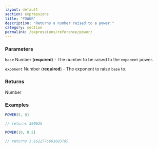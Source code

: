 ```yaml
---
layout: default
section: expressions
title: "POWER"
description: "Returns a number raised to a power."
category: section
permalink: /expressions/reference/power/
---
```


### Parameters

`base` Number (__required__) - The number to be raised to the `exponent` power.

`exponent` Number (__required__) - The exponent to raise `base` to.

### Returns

Number

### Examples

```js
POWER(5, 8)

// returns 390625
```


```js
POWER(10, 0.5)

// returns 3.1622776601683795
```